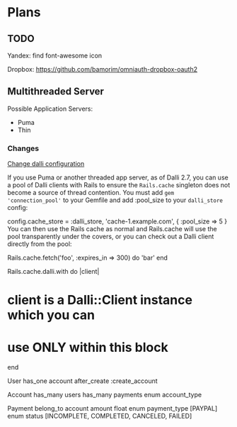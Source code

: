 # Plans

## TODO

Yandex: find font-awesome icon

Dropbox:
https://github.com/bamorim/omniauth-dropbox-oauth2

## Multithreaded Server

Possible Application Servers:

* Puma
* Thin

### Changes

[Change dalli configuration](https://github.com/mperham/dalli#multithreading-and-rails)

If you use Puma or another threaded app server, as of Dalli 2.7, you can use a pool of Dalli clients with Rails to ensure the `Rails.cache` singleton does not become a source of thread contention. You must add `gem 'connection_pool'` to your Gemfile and add :pool_size to your `dalli_store` config:

config.cache_store = :dalli_store, 'cache-1.example.com', { :pool_size => 5 }
You can then use the Rails cache as normal and Rails.cache will use the pool transparently under the covers, or you can check out a Dalli client directly from the pool:

Rails.cache.fetch('foo', :expires_in => 300) do
  'bar'
end

Rails.cache.dalli.with do |client|
  # client is a Dalli::Client instance which you can
  # use ONLY within this block
end


User
  has_one account
  after_create :create_account

Account
  has_many users
  has_many payments
  enum account_type

Payment
  belong_to account
  amount float
  enum payment_type [PAYPAL]
  enum status [INCOMPLETE, COMPLETED, CANCELED, FAILED]